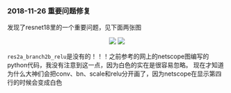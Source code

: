 ### 2018-11-26 重要问题修复
发现了resnet18里的一个重要问题，见下面两张图
<center class="half">
    <img src="https://github.com/TerryBryant/MyWork/blob/master/caffe/images/resnet18_before.png">
    <img src="https://github.com/TerryBryant/MyWork/blob/master/caffe/images/resnet18_after.png">
</center>

```res2a_branch2b_relu```是没有的！！！之前参考的网上的netscope图编写的python代码，我没有注意到这一点，因为白色的实在是很容易忽略。
现在才知道为什么大神们会把conv、bn、scale和relu分开画了，因为netscope在显示第四行的时候会变成白色

